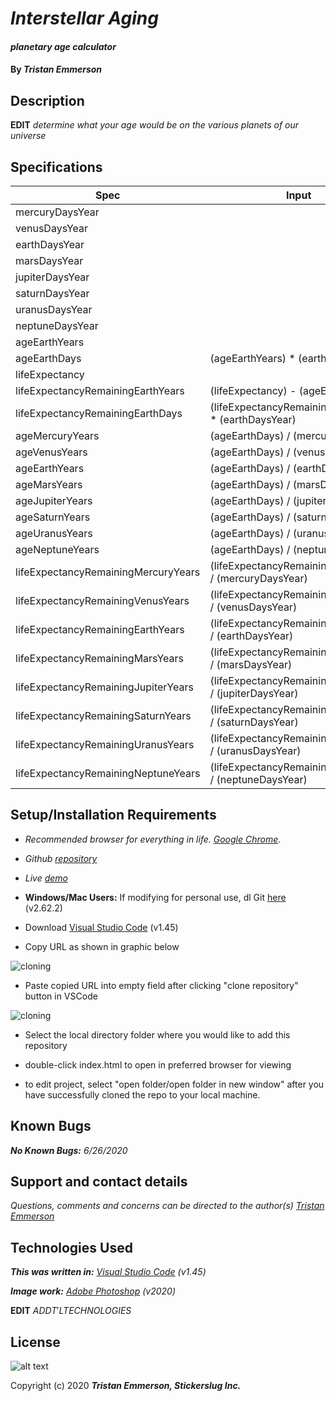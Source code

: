 
# _Interstellar Aging_

#### _planetary age calculator_	

#### By _**Tristan Emmerson**_

## **Description**

**EDIT** _determine what your age would be on the various planets of our universe_

## **Specifications**

| Spec 	| Input 	| Output 	|
|-	|-	|-	|
| mercuryDaysYear 	|  	| 88 	|
| venusDaysYear 	|  	| 225 	|
| earthDaysYear 	|  	| 365 	|
| marsDaysYear 	|  	| 687 	|
| jupiterDaysYear 	|  	| 4,333 	|
| saturnDaysYear 	|  	| 10,759 	|
| uranusDaysYear 	|  	| 30,678 	|
| neptuneDaysYear 	|  	| 60,190 	|
| ageEarthYears 	|  	| 32 	|
| ageEarthDays 	| (ageEarthYears) * (earthDaysYear) 	| 11,680 	|
| lifeExpectancy 	|  	| 79 	|
| lifeExpectancyRemainingEarthYears 	| (lifeExpectancy) - (ageEarthYears) 	| 47 	|
| lifeExpectancyRemainingEarthDays 	| (lifeExpectancyRemainingEarthYears) * (earthDaysYear) 	| 17,155 	|
| ageMercuryYears 	| (ageEarthDays) / (mercuryDaysYear) 	| 132.73 	|
| ageVenusYears 	| (ageEarthDays) / (venusDaysYear) 	| 51.91 	|
| ageEarthYears 	| (ageEarthDays) / (earthDaysYear) 	| 32.00 	|
| ageMarsYears 	| (ageEarthDays) / (marsDaysYear) 	| 17.00 	|
| ageJupiterYears 	| (ageEarthDays) / (jupiterDaysYear) 	| 2.70 	|
| ageSaturnYears 	| (ageEarthDays) / (saturnDaysYear) 	| 1.09 	|
| ageUranusYears 	| (ageEarthDays) / (uranusDaysYear) 	| 0.38 	|
| ageNeptuneYears 	| (ageEarthDays) / (neptuneDaysYear) 	| 0.19 	|
| lifeExpectancyRemainingMercuryYears 	| (lifeExpectancyRemainingEarthDays) / (mercuryDaysYear) 	| 194.94 	|
| lifeExpectancyRemainingVenusYears 	| (lifeExpectancyRemainingEarthDays) / (venusDaysYear) 	| 76.24 	|
| lifeExpectancyRemainingEarthYears 	| (lifeExpectancyRemainingEarthDays) / (earthDaysYear) 	| 47.00 	|
| lifeExpectancyRemainingMarsYears 	| (lifeExpectancyRemainingEarthDays) / (marsDaysYear) 	| 24.97 	|
| lifeExpectancyRemainingJupiterYears 	| (lifeExpectancyRemainingEarthDays) / (jupiterDaysYear) 	| 3.96 	|
| lifeExpectancyRemainingSaturnYears 	| (lifeExpectancyRemainingEarthDays) / (saturnDaysYear) 	| 1.59 	|
| lifeExpectancyRemainingUranusYears 	| (lifeExpectancyRemainingEarthDays) / (uranusDaysYear) 	| 0.56 	|
| lifeExpectancyRemainingNeptuneYears 	| (lifeExpectancyRemainingEarthDays) / (neptuneDaysYear) 	| 0.29 	|


## **Setup/Installation Requirements**

*  _Recommended browser for everything in life. [Google Chrome](https://www.google.com/chrome/)_.

*  _Github [repository](https://github.com/tmemmerson/interstellar-aging.git)_

*  _Live [demo](https://tmemmerson.github.io/interstellar-aging/)_

*  **Windows/Mac Users:** If modifying for personal use, dl Git [here](https://git-scm.com/downloads/) (v2.62.2)

* Download [Visual Studio Code](https://code.visualstudio.com/) (v1.45)

* Copy URL as shown in graphic below

![cloning](https://coding-assets.s3-us-west-2.amazonaws.com/img/clone.gif "How to clone repo")

* Paste copied URL into empty field after clicking "clone repository" button in VSCode

![cloning](https://coding-assets.s3-us-west-2.amazonaws.com/img/clone-github.gif "Cloning from Github within VSCode")

* Select the local directory folder where you would like to add this repository

* double-click index.html to open in preferred browser for viewing

* to edit project, select "open folder/open folder in new window" after you have successfully cloned the repo to your local machine.


## **Known Bugs**

_**No Known Bugs:** 6/26/2020_

## **Support and contact details**

_Questions, comments and concerns can be directed to the author(s) [Tristan Emmerson](tristan@stickerslug.com)_

## **Technologies Used**

_**This was written in:** [Visual Studio Code](https://code.visualstudio.com/) (v1.45)_

_**Image work:** [Adobe Photoshop](https://www.adobe.com/products/photoshop.html/) (v2020)_

**EDIT** $ADDT'L TECHNOLOGIES$

## **License**
![alt text][logo]

[logo]: https://img.shields.io/bower/l/bootstrap "MIT License"

Copyright (c) 2020 **_Tristan Emmerson, Stickerslug Inc._**




